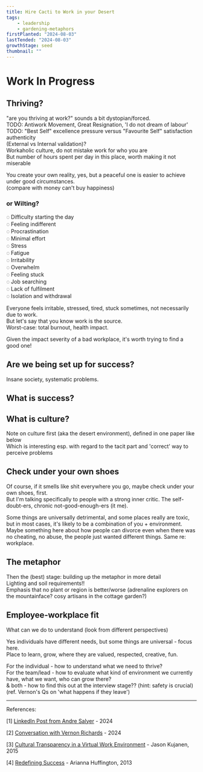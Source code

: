 ```yaml
---
title: Hire Cacti to Work in your Desert
tags: 
    - leadership
    - gardening-metaphors
firstPlanted: "2024-08-03"
lastTended: "2024-08-03"
growthStage: seed
thumbnail: ""
---
```


# Work In Progress 

## Thriving?

"are you thriving at work?" sounds a bit dystopian/forced.  
TODO: Antiwork Movement, Great Resignation, 'I do not dream of labour'  
TODO: "Best Self" excellence pressure versus "Favourite Self" satisfaction authenticity    
(External vs Internal validation)?  
Workaholic culture, do not mistake work for who you are  
But number of hours spent per day in this place, worth making it not miserable

You create your own reality, yes, but a peaceful one is easier to achieve under good circumstances.  
(compare with money can't buy happiness)

### or Wilting? 

&#9676; Difficulty starting the day  
&#9676; Feeling indifferent   
&#9676; Procrastination  
&#9676; Minimal effort  
&#9676; Stress  
&#9676; Fatigue  
&#9676; Irritability  
&#9676; Overwhelm  
&#9676; Feeling stuck  
&#9676; Job searching   
&#9676; Lack of fulfilment  
&#9676; Isolation and withdrawal  

Everyone feels irritable, stressed, tired, stuck sometimes, not necessarily due to work.  
But let's say that you know work is the source.  
Worst-case: total burnout, health impact.

Given the impact severity of a bad workplace, it's worth trying to find a good one!

 
## Are we being set up for success?

Insane society, systematic problems. 

<note-quote
    quote="As much as your upbringing might have taught you to look inward when assigning blame for failure, I suggest it’s worth questioning your environment with a critical eye [...] and ask yourself if you are being set up for success."
    sourceLink="#question-your-environment"
    sourceText="[1]">
</note-quote>

## What is success?

<note-quote
    quote=" [...] please don’t settle for just breaking through glass ceilings in a broken corporate system or in a broken political system, where so many leaders are so disconnected from their own wisdom that we are careening from one self-inflicted crisis to another. Change much more than the M to a W at the top of the corporate flowchart. Change it by going to the root of what’s wrong and redefining what we value and what we consider success."
    sourceLink="#redefining-success"
    sourceText="[4]">
</note-quote>

## What is culture?

Note on culture first (aka the desert environment), defined in one paper like below  
Which is interesting esp. with regard to the tacit part and 'correct' way to perceive problems

<note-quote
    quote="Pattern of shared tacit assumptions that was learned by a group considered valid and, therefore, to be taught to new members as the correct way to perceive, think, and feel in relation to those problems"
    sourceLink="#cultural-transparency-virtual"
    sourceText="[3]">
</note-quote>

## Check under your own shoes

Of course, if it smells like shit everywhere you go, maybe check under your own shoes, first.   
But I'm talking specifically to people with a strong inner critic. The self-doubt-ers, chronic not-good-enough-ers (it me).

Some things are universally detrimental, and some places really are toxic, but in most cases, it's likely to be a combination of you + environment. Maybe something here about how people can divorce even when there was no cheating, no abuse, the people just wanted different things. Same re: workplace. 

## The metaphor

<note-quote
    quote="The way it looks in my head is: we plant a rose in a desert, and then wonder why it isn't thriving.  
    My challenge often is worded something like this: 'What have we done to create an environment where the most likely outcome is [that] this person succeeds?'.   
    Have we planted a rose in a desert? Or a swampland? Or a well-tended garden? Or if [we have] a desert and that isn't going to change, we need to hire cacti."
    sourceLink="#we-plant-a-rose-in-the-desert"
    sourceText="[2]">
</note-quote>

Then the (best) stage: building up the metaphor in more detail  
Lighting and soil requirements!!  
Emphasis that no plant or region is better/worse (adrenaline explorers on the mountainface? cosy artisans in the cottage garden?) 

## Employee-workplace fit

What can we do to understand (look from different perspectives)

Yes individuals have different needs, but some things are universal - focus here.  
Place to learn, grow, where they are valued, respected, creative, fun.  

For the individual - how to understand what we need to thrive?  
For the team/lead - how to evaluate what kind of environment we currently have, what we want, who can grow there?  
& both - how to find this out at the interview stage?? (hint: safety is crucial)  (ref. Vernon's Qs on 'what happens if they leave')


 

---
References: 

<span
    id="question-your-environment">
    [1] [LinkedIn Post from Andre Salyer](https://www.linkedin.com/posts/andresalyer_i-dont-have-imposter-syndrome-and-neither-activity-7224653629842956288-4jFI/) - 2024
</span><br/>

<span
  id="we-plant-a-rose-in-the-desert">
  [2] [Conversation with Vernon Richards](https://typeshare.co/vernonrichards) - 2024
</span><br/>

<span
  id="cultural-transparency-virtual">
  [3] [Cultural Transparency in a Virtual Work Environment](https://digitalcommons.pepperdine.edu/etd/606/) - Jason Kujanen, 2015
</span><br/>

<span
  id="redefining-success">
  [4] [Redefining Success](https://www.themarginalian.org/2013/05/22/arianna-huffington-on-redefining-success-2013-smith-college-commencement-address/) - Arianna Huffington, 2013
</span><br/>